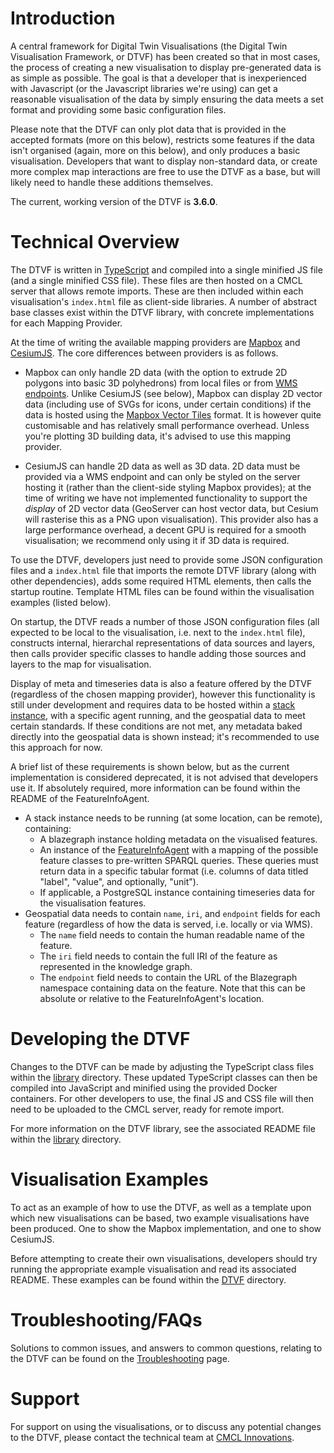 # Introduction

A central framework for Digital Twin Visualisations (the Digital Twin Visualisation Framework, or DTVF) has been created so that in most cases, the process of creating a new visualisation to display pre-generated data is as simple as possible. The goal is that a developer that is inexperienced with Javascript (or the Javascript libraries we're using) can get a reasonable visualisation of the data by simply ensuring the data meets a set format and providing some basic configuration files.

Please note that the DTVF can only plot data that is provided in the accepted formats (more on this below), restricts some features if the data isn't organised (again, more on this below), and only produces a basic visualisation. Developers that want to display non-standard data, or create more complex map interactions are free to use the DTVF as a base, but will likely need to handle these additions themselves.

The current, working version of the DTVF is **3.6.0**.

# Technical Overview

The DTVF is written in [TypeScript](https://www.typescriptlang.org/) and compiled into a single minified JS file (and a single minified CSS file). These files are then hosted on a CMCL server that allows remote imports. These are then included within each visualisation's `index.html` file as client-side libraries. A number of abstract base classes exist within the DTVF library, with concrete implementations for each Mapping Provider.

At the time of writing the available mapping providers are [Mapbox](https://www.mapbox.com/) and [CesiumJS](https://cesium.com/platform/cesiumjs/). The core differences between providers is as follows.

* Mapbox can only handle 2D data (with the option to extrude 2D polygons into basic 3D polyhedrons) from local files or from [WMS endpoints](https://en.wikipedia.org/wiki/Web_Map_Service). Unlike CesiumJS (see below), Mapbox can display 2D vector data (including use of SVGs for icons, under certain conditions) if the data is hosted using the [Mapbox Vector Tiles](https://docs.mapbox.com/data/tilesets/guides/vector-tiles-introduction/) format. It is however quite customisable and has relatively small performance overhead. Unless you're plotting 3D building data, it's advised to use this mapping provider.

* CesiumJS can handle 2D data as well as 3D data. 2D data must be provided via a WMS endpoint and can only be styled on the server hosting it (rather than the client-side styling Mapbox provides); at the time of writing we have not implemented functionality to support the _display_ of 2D vector data (GeoServer can host vector data, but Cesium will rasterise this as a PNG upon visualisation). This provider also has a large performance overhead, a decent GPU is required for a smooth visualisation; we recommend only using it if 3D data is required.

To use the DTVF, developers just need to provide some JSON configuration files and a `index.html` file that imports the remote DTVF library (along with other dependencies), adds some required HTML elements, then calls the startup routine. Template HTML files can be found within the visualisation examples (listed below).

On startup, the DTVF reads a number of those JSON configuration files (all expected to be local to the visualisation, i.e. next to the `index.html` file), constructs internal, hierarchal representations of data sources and layers, then calls provider specific classes to handle adding those sources and layers to the map for visualisation.

Display of meta and timeseries data is also a feature offered by the DTVF (regardless of the chosen mapping provider), however this functionality is still under development and requires data to be hosted within a [stack instance](https://github.com/cambridge-cares/TheWorldAvatar/tree/main/Deploy/stacks/dynamic/stack-manager), with a specific agent running, and the geospatial data to meet certain standards. If these conditions are not met, any metadata baked directly into the geospatial data is shown instead; it's recommended to use this approach for now.

A brief list of these requirements is shown below, but as the current implementation is considered deprecated, it is not advised that developers use it. If absolutely required, more information can be found within the README of the FeatureInfoAgent.

* A stack instance needs to be running (at some location, can be remote), containing:
  * A blazegraph instance holding metadata on the visualised features.
  * An instance of the [FeatureInfoAgent](https://github.com/cambridge-cares/TheWorldAvatar/tree/dev-feature-info-agent/Agents/FeatureInfoAgent) with a mapping of the possible feature classes to pre-written SPARQL queries. These queries must return data in a specific tabular format (i.e. columns of data titled "label", "value", and optionally, "unit").
  * If applicable, a PostgreSQL instance containing timeseries data for the visualisation features.
* Geospatial data needs to contain `name`, `iri`, and `endpoint` fields for each feature (regardless of how the data is served, i.e. locally or via WMS).
  * The `name` field needs to contain the human readable name of the feature.
  * The `iri` field needs to contain the full IRI of the feature as represented in the knowledge graph.
  * The `endpoint` field needs to contain the URL of the Blazegraph namespace containing data on the feature. Note that this can be absolute or relative to the FeatureInfoAgent's location.

# Developing the DTVF

Changes to the DTVF can be made by adjusting the TypeScript class files within the [library](https://github.com/cambridge-cares/TheWorldAvatar/tree/main/web/digital-twin-vis-framework/library) directory. These updated TypeScript classes can then be compiled into JavaScript and minified using the provided Docker containers. For other developers to use, the final JS and CSS file will then need to be uploaded to the CMCL server, ready for remote import.

For more information on the DTVF library, see the associated README file within the [library](https://github.com/cambridge-cares/TheWorldAvatar/tree/main/web/digital-twin-vis-framework/library) directory.

# Visualisation Examples

To act as an example of how to use the DTVF, as well as a template upon which new visualisations can be based, two example visualisations have been produced. One to show the Mapbox implementation, and one to show CesiumJS.

Before attempting to create their own visualisations, developers should try running the appropriate example visualisation and read its associated README. These examples can be found within the [DTVF](https://github.com/cambridge-cares/TheWorldAvatar/tree/main/web/digital-twin-vis-framework) directory.

# Troubleshooting/FAQs

Solutions to common issues, and answers to common questions, relating to the DTVF can be found on the [Troubleshooting](https://github.com/cambridge-cares/TheWorldAvatar/wiki/DTVF:-Troubleshooting) page.

# Support

For support on using the visualisations, or to discuss any potential changes to the DTVF, please contact the technical team at [CMCL Innovations](https://cmclinnovations.com/).
